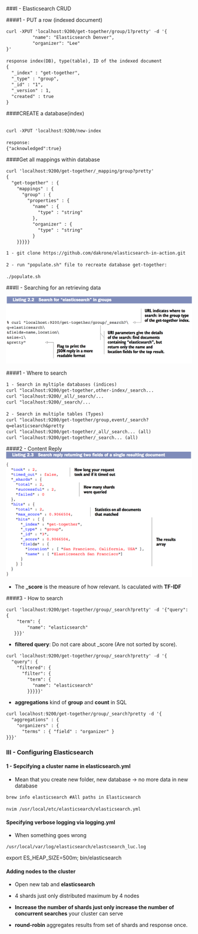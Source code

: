 ###I - Elasticsearch CRUD

####1 - PUT a row (indexed document)
```
curl -XPUT 'localhost:9200/get-together/group/1?pretty' -d '{
          "name": "Elasticsearch Denver",
          "organizer": "Lee"
}'

response index(DB), type(table), ID of the indexed document
{
  "_index" : "get-together",
  "_type" : "group",
  "_id" : "1",
  "_version" : 1,
  "created" : true
}

```

####CREATE a database(index) 
```

curl -XPUT 'localhost:9200/new-index

response: 
{"acknowledged":true}
```

####Get all mappings within database

```
curl 'localhost:9200/get-together/_mapping/group?pretty'
{
  "get-together" : {
    "mappings" : {
      "group" : {
        "properties" : {
          "name" : {
            "type" : "string"
          },
          "organizer" : {
            "type" : "string"
          }
    }}}}}
```

```
1 - git clone https://github.com/dakrone/elasticsearch-in-action.git

2 - run "populate.sh" file to recreate database get-together:

./populate.sh
```

###II - Searching for an retrieving data

![search-for-elastic](./images/search-for-elastic.png)

####1 - Where to search

```
1 - Search in myltiple databases (indices)
curl "localhost:9200/get-together,other-index/_search...
curl "localhost:9200/_all/_search/...
curl "localhost:9200/_search/...

2 - Search in multiple tables (Types)
curl "localhost:9200/get-together/group,event/_search?q=elasticsearch&pretty
curl "localhost:9200/get-together/_all/_search... (all)
curl "localhost:9200/get-together/_search... (all)

```

####2 - Content Reply
![content-reply](./images/content-reply.png)

- The **_score** is the measure of how relevant.
    Is caculated with **TF-IDF**
    
####3 - How to search

```
curl 'localhost:9200/get-together/group/_search?pretty' -d '{"query": {
    "term": {
        "name": "elasticsearch"
   }}}'

```

- **filtered query**: Do not care about _score (Are not sorted by score).
```
curl 'localhost:9200/get-together/group/_search?pretty' -d '{
  "query": {
    "filtered": {
      "filter": {
        "term": {
          "name": "elasticsearch"
        }}}}}'
```
- **aggregations** kind of **group** and **count** in SQL 

```
curl localhost:9200/get-together/group/_search?pretty -d '{
  "aggregations" : {
    "organizers" : {
      "terms" : { "field" : "organizer" }
}}}'
```

### III - Configuring Elasticsearch

#### 1 - Sepcifying a cluster name in elasticsearch.yml

- Mean that you create new folder, new database -> no more data in new database
```
brew info elasticsearch #All paths in Elasticsearch

nvim /usr/local/etc/elasticsearch/elasticsearch.yml

```

#### Specifying verbose logging via logging.yml

- When something goes wrong

```
/usr/local/var/log/elasticsearch/elastcsearch_luc.log
```

export ES_HEAP_SIZE=500m; bin/elasticsearch

#### Adding nodes to the cluster

- Open new tab and **elasticsearch**

- 4 shards just only distributed maximum by 4 nodes

- **Increase the number of shards just only increase the number of concurrent searches** your cluster can serve 

- **round-robin** aggregates results from set of shards and response once.
















